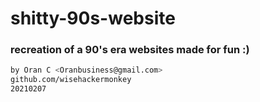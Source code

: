 # shitty-90s-website
### recreation of a 90's era websites made for fun :)
```bash
by Oran C <Oranbusiness@gmail.com>
github.com/wisehackermonkey
20210207
```
